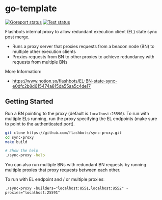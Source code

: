 # go-template

[![Goreport status](https://goreportcard.com/badge/github.com/flashbots/sync-proxy)](https://goreportcard.com/report/github.com/flashbots/sync-proxy)
[![Test status](https://github.com/flashbots/sync-proxy/workflows/Checks/badge.svg)](https://github.com/flashbots/sync-proxy/actions?query=workflow%3A%22Checks%22)

Flashbots internal proxy to allow redundant execution client (EL) state sync post merge.

* Runs a proxy server that proxies requests from a beacon node (BN) to multiple other execution clients
* Proxies requests from BN to other proxies to achieve redundancy with requests from multiple BNs

More Information:

* https://www.notion.so/flashbots/EL-BN-state-sync-e0dfc2b8d615474a815da55aa5c4de17

## Getting Started

Run a BN pointing to the proxy (default is `localhost:25590`). To run with multiple ELs running, run the proxy specifying the EL endpoints (make sure to point to the authenticated port). 

```bash
git clone https://github.com/flashbots/sync-proxy.git
cd sync-proxy
make build

# Show the help
./sync-proxy -help
```

You can also run multiple BNs with redundant BN requests by running multiple proxies that proxy requests between each other.

To run with EL endpoint and / or multiple proxies:

```
./sync-proxy -builders="localhost:8551,localhost:8552" -proxies="localhost:25591"
```
